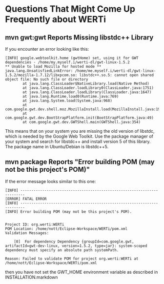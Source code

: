 # Questions That Might Come Up Frequently about WERTi

## mvn gwt:gwt Reports Missing libstdc++ Library

If you encounter an error looking like this:

	[INFO] google.webtoolkit.home (gwtHome) set, using it for GWT dependencies - /home/my.myself.i/werti-dl/gwt-linux-1.5.2
	** Unable to load Mozilla for hosted mode **
	java.lang.UnsatisfiedLinkError: /home/me.myself.i/werti-dl/gwt-linux-1.5.2/mozilla-1.7.12/libxpcom.so: libstdc++.so.5: cannot open shared object file: No such file or directory
	        at java.lang.ClassLoader$NativeLibrary.load(Native Method)
	       	at java.lang.ClassLoader.loadLibrary0(ClassLoader.java:1751)
	        at java.lang.ClassLoader.loadLibrary(ClassLoader.java:1647)
	        at java.lang.Runtime.load0(Runtime.java:769)
	        at java.lang.System.load(System.java:968)
	        at com.google.gwt.dev.shell.moz.MozillaInstall.load(MozillaInstall.java:190)
	        at com.google.gwt.dev.BootStrapPlatform.init(BootStrapPlatform.java:49)
	        at com.google.gwt.dev.GWTShell.main(GWTShell.java:354)

This means that on your system you are missing the old version of libstdc, which is needed by the
Google Web Toolkit. Use the package manager of your system and search for libstdc++ and 
install version 5 of this library. The package name in Ubuntu/Debian is libstdc++5.

## mvn package Reports "Error building POM (may not be this project's POM)"

If the error message looks similar to this one:

	[INFO] ------------------------------------------------------------------------
	[ERROR] FATAL ERROR
	[INFO] ------------------------------------------------------------------------
	[INFO] Error building POM (may not be this project's POM).


	Project ID: org.werti:WERTi
	POM Location: /home/nott/Eclipse-Workspace/WERTi/pom.xml
	Validation Messages:

	    [0]  For dependency Dependency {groupId=com.google.gwt, artifactId=gwt-dev-linux, version=1.5.2, type=jar}: system-scoped dependency must specify an absolute path systemPath.

	Reason: Failed to validate POM for project org.werti:WERTi at /home/nott/Eclipse-Workspace/WERTi/pom.xml

then you have not set the GWT_HOME environment variable as described in INSTALLATION.markdown
	